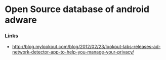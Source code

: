 

# Open Source database of android adware #

### Links ###
  * http://blog.mylookout.com/blog/2012/02/23/lookout-labs-releases-ad-network-detector-app-to-help-you-manage-your-privacy/